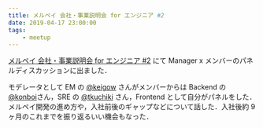 ```yaml
---
title: メルペイ 会社・事業説明会 for エンジニア #2
date: 2019-04-17 23:00:00
tags:
	- meetup
---
```


[メルペイ 会社・事業説明会 for エンジニア #2](https://mercari.connpass.com/event/126795/) にて Manager x メンバーのパネルディスカッションに出ました．

モデレータとして EM の [@keigow](https://twitter.com/keigow) さんがメンバーからは Backend の [@konboi](https://twitter.com/Konboi)さん，SRE の [@tkuchiki](https://twitter.com/tkuchiki) さん，Frontend として自分がパネルをした．
メルペイ開発の進め方や，入社前後のギャップなどについて話した．入社後約 9 ヶ月のこれまでを振り返るいい機会もなった．
